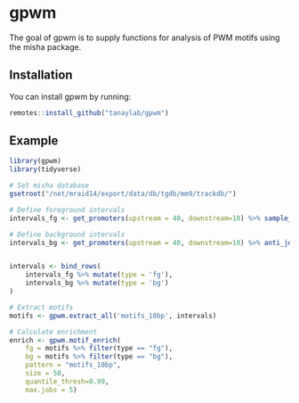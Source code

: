 
gpwm
====

<!-- badges: start -->
<!-- badges: end -->
The goal of gpwm is to supply functions for analysis of PWM motifs using the misha package.

Installation
------------

You can install gpwm by running:

``` r
remotes::install_github("tanaylab/gpwm")
```

Example
-------

``` r
library(gpwm)
library(tidyverse)

# Set misha database
gsetroot("/net/mraid14/export/data/db/tgdb/mm9/trackdb/")

# Define foreground intervals
intervals_fg <- get_promoters(upstream = 40, downstream=10) %>% sample_n(1e4)

# Define background intervals
intervals_bg <- get_promoters(upstream = 40, downstream=10) %>% anti_join(intervals_fg)


intervals <- bind_rows(
    intervals_fg %>% mutate(type = 'fg'),
    intervals_bg %>% mutate(type = 'bg')
)

# Extract motifs
motifs <- gpwm.extract_all('motifs_10bp', intervals)

# Calculate enrichment
enrich <- gpwm.motif_enrich(
    fg = motifs %>% filter(type == "fg"), 
    bg = motifs %>% filter(type == "bg"), 
    pattern = "motifs_10bp", 
    size = 50, 
    quantile_thresh=0.99, 
    max.jobs = 5)
```
